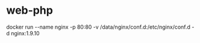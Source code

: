 # web-php

docker run --name nginx -p 80:80 -v /data/nginx/conf.d:/etc/nginx/conf.d -d nginx:1.9.10
